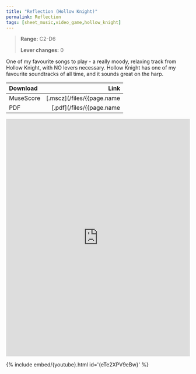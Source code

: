 ```yaml
---
title: "Reflection (Hollow Knight)"
permalink: Reflection
tags: [sheet_music,video_game,hollow_knight]
---
```


>**Range:** C2-D6
>
>**Lever changes:** 0

One of my favourite songs to play - a really moody, relaxing track from Hollow Knight, with NO levers necessary. Hollow Knight has one of my favourite soundtracks of all time, and it sounds great on the harp.

| Download          | Link |
| :---------------- | ---: |
| MuseScore         | [.mscz](/files/{{page.name | slice: 11, 99 | replace:'.md','.mscz'}}) |
| PDF               | [.pdf](/files/{{page.name | slice: 11, 99 | replace:'.md','.pdf'}}) |

<object data="/files/{{page.name | slice: 11, 99 | replace:'.md','.pdf'}}" type='application/pdf'>
<iframe src="https://docs.google.com/viewer?url=https://harp.nebtown.info/files/{{page.name | slice: 11, 99 | replace:'.md','.pdf'}}&embedded=true" style="width:100%; height:650px;" frameborder="0"></iframe>
</object>

{% include embed/{youtube}.html id='{eTe2XPV9eBw}' %}

